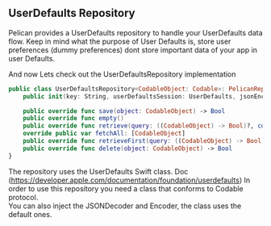 
## UserDefaults Repository

Pelican provides a UserDefaults repository to handle your UserDefaults data flow.
Keep in mind what the purpose of User Defaults is, store user preferences (dummy preferences) dont store important data of your app in user Defaults.

And now Lets check out the UserDefaultsRepository implementation

```swift
public class UserDefaultsRepository<CodableObject: Codable>: PelicanRepository<CodableObject> {
    public init(key: String, userDefaultsSession: UserDefaults, jsonEncoder: JSONEncoder = JSONEncoder(), jsonDecoder: JSONDecoder = JSONDecoder())

    public override func save(object: CodableObject) -> Bool
    public override func empty()
    public override func retrieve(query: ((CodableObject) -> Bool)?, completionHandler: (Result<[CodableObject],Error>) -> Void)
    override public var fetchAll: [CodableObject]
    public override func retrieveFirst(query: ((CodableObject) -> Bool)?, completionHandler: (Result<CodableObject, Error>) -> Void)
    public override func delete(object: CodableObject) -> Bool
}
```
The repository uses the UserDefaults Swift class. Doc (https://developer.apple.com/documentation/foundation/userdefaults)
In order to use this repository you need a class that conforms to Codable protocol.  
You can also inject the JSONDecoder and Encoder, the class uses the default ones.

